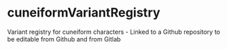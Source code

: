 # cuneiformVariantRegistry

Variant registry for cuneiform characters - Linked to a Github repository to be editable from Github and from Gitlab